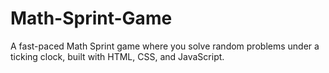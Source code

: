# Math-Sprint-Game
A fast-paced Math Sprint game where you solve random problems under a ticking clock, built with HTML, CSS, and JavaScript.
